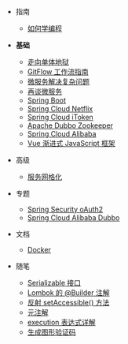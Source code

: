 * 指南
  * [如何学编程](/#如何学编程)
* **基础**
  * [走向单体地狱](走向单体地狱.md)
  * [GitFlow 工作流指南](2019-05-14/)
  * [微服务解决复杂问题](微服务解决复杂问题.md)
  * [再谈微服务](再谈微服务.md)
  * [Spring Boot]()
  * [Spring Cloud Netflix](Spring-Cloud-Netflix.md)
  * [Spring Cloud iToken]()
  * [Apache Dubbo Zookeeper]()
  * [Spring Cloud Alibaba]()
  * [Vue 渐进式 JavaScript 框架]()
* 高级
  * [服务网格化]()
* 专题

  * [Spring Security oAuth2]()
  * [Spring Cloud Alibaba Dubbo](Spring-Cloud-Alibaba-Dubbo.md)
* 文档

  * [Docker](docs-docker/)
* 随笔
  * [Serializable 接口](Serializable接口.md)
  * [Lombok 的 @Builder 注解](Lombok的@Builder注解.md)
  * [反射 setAccessible() 方法](反射setAccessible()方法.md)
  * [元注解](元注解.md)
  * [execution 表达式详解](execution表达式详解.md)
  * [生成图形验证码](生成图形验证码.md)

